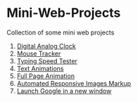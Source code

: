 # Mini-Web-Projects
Collection of some mini web projects

1. [Digital Analog Clock](https://arjunreddy-001.github.io/Mini-Web-Projects/Digital%20Analog%20Clock/)
2. [Mouse Tracker](https://arjunreddy-001.github.io/Mini-Web-Projects/Mouse%20Tracker/)
3. [Typing Speed Tester](https://arjunreddy-001.github.io/Mini-Web-Projects/Typing%20Speed%20Tester/)
4. [Text Animations](https://arjunreddy-001.github.io/Mini-Web-Projects/Text%20Animations/)
5. [Full Page Animation](https://arjunreddy-001.github.io/Mini-Web-Projects/Full%20Page%20Animation/)
6. [Automated Responsive Images Markup](https://arjunreddy-001.github.io/Mini-Web-Projects/Automated%20Responsive%20Images%20Markup/)
7. <a href="https://www.google.com" target="_blank">Launch Google in a new window</a>
